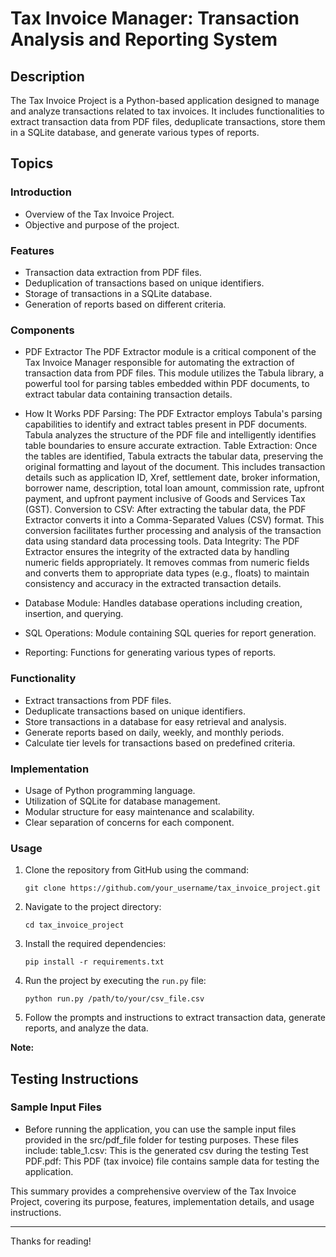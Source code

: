 
# Tax Invoice Manager: Transaction Analysis and Reporting System

## Description
The Tax Invoice Project is a Python-based application designed to manage and analyze transactions related to tax invoices. It includes functionalities to extract transaction data from PDF files, deduplicate transactions, store them in a SQLite database, and generate various types of reports.

## Topics

### Introduction
- Overview of the Tax Invoice Project.
- Objective and purpose of the project.

### Features
- Transaction data extraction from PDF files.
- Deduplication of transactions based on unique identifiers.
- Storage of transactions in a SQLite database.
- Generation of reports based on different criteria.

### Components
- PDF Extractor
The PDF Extractor module is a critical component of the Tax Invoice Manager responsible for automating the extraction of transaction data from PDF files. This module utilizes the Tabula library, a powerful tool for parsing tables embedded within PDF documents, to extract tabular data containing transaction details.
-  How It Works
PDF Parsing: The PDF Extractor employs Tabula's parsing capabilities to identify and extract tables present in PDF documents. Tabula analyzes the structure of the PDF file and intelligently identifies table boundaries to ensure accurate extraction.
Table Extraction: Once the tables are identified, Tabula extracts the tabular data, preserving the original formatting and layout of the document. This includes transaction details such as application ID, Xref, settlement date, broker information, borrower name, description, total loan amount, commission rate, upfront payment, and upfront payment inclusive of Goods and Services Tax (GST).
Conversion to CSV: After extracting the tabular data, the PDF Extractor converts it into a Comma-Separated Values (CSV) format. This conversion facilitates further processing and analysis of the transaction data using standard data processing tools.
Data Integrity: The PDF Extractor ensures the integrity of the extracted data by handling numeric fields appropriately. It removes commas from numeric fields and converts them to appropriate data types (e.g., floats) to maintain consistency and accuracy in the extracted transaction details.

- Database Module: Handles database operations including creation, insertion, and querying.
- SQL Operations: Module containing SQL queries for report generation.
- Reporting: Functions for generating various types of reports.

### Functionality
- Extract transactions from PDF files.
- Deduplicate transactions based on unique identifiers.
- Store transactions in a database for easy retrieval and analysis.
- Generate reports based on daily, weekly, and monthly periods.
- Calculate tier levels for transactions based on predefined criteria.

### Implementation
- Usage of Python programming language.
- Utilization of SQLite for database management.
- Modular structure for easy maintenance and scalability.
- Clear separation of concerns for each component.

### Usage
1. Clone the repository from GitHub using the command:
   ```
   git clone https://github.com/your_username/tax_invoice_project.git
   ```
2. Navigate to the project directory:
   ```
   cd tax_invoice_project
   ```
3. Install the required dependencies:
   ```
   pip install -r requirements.txt
   ```
4. Run the project by executing the `run.py` file:
   ```
   python run.py /path/to/your/csv_file.csv
   ```
5. Follow the prompts and instructions to extract transaction data, generate reports, and analyze the data.

**Note:**
## Testing Instructions
### Sample Input Files
- Before running the application, you can use the sample input files provided in the src/pdf_file folder for testing purposes. These files include:
  table_1.csv: This is the generated csv during the testing
  Test PDF.pdf: This PDF (tax invoice) file contains sample data for testing the application.


This summary provides a comprehensive overview of the Tax Invoice Project, covering its purpose, features, implementation details, and usage instructions.

--- 

Thanks for reading!

